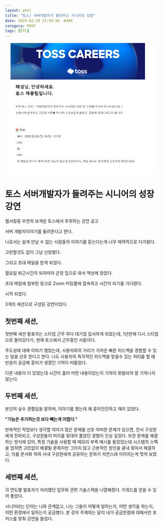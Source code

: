 ```yaml
---
layout: post
title: "토스) 서버개발자가 들려주는 시니어의 성장"
date: 2025-02-28 23:59:28 -0400
category: POST
tags: [ETC]
---
```



![image](../assets/img/blog/2025-02-28/email_capture.png)

# 토스 서버개발자가 들려주는 시니어의 성장 강연

웹서핑중 우연히 보게된 토스에서 주최하는 강연 공고

서버 개발자이야기를 들려준다고 한다.

나로서는 쉽게 만날 수 없는 사람들의 이야기를 듣는다는게 너무 매력적으로 다가왔다.

고민할것도 없이 그냥 신청했다.

  

그리고 초대 메일을 받게 되었다.

  

월요일 퇴근시간이 되자마자 곧장 집으로 와서 책상에 앉았다.

초대 메일에 첨부된 링크로 Zoom 미팅룸에 접속하고 시간이 되기를 기다렸다.

  

시작 되었다.

3개의 세션으로 구성된 강연이었다.

  

## 첫번째 세션,

첫번째 세션 발표자는 스타업 근무 하다 대기업 입사하게 되었는데,
 1년만에 다시 스타업으로 돌아갔다가, 현재 토스에서 근무중인 사람이다.

주도성에 대해 이야기 했었는데, 사용자와의 거리가 가까운
빠른 피드백을 경험할 수 있는 일을 선호 한다고 한다. 
나도 사용자의 즉각적인 피드백을 받을수 있는 처리를 할 떄
반응이 궁금해 흥미가 생겼던 기억이 떠올랐다.

다른 내용이 더 있었는데 시간이 흘러 어떤 내용이었는지
기억이 휘발되어 잘 기억나지 않는다.
  
  
  

## 두번째 세션,

  본인의 실수 경험담을 말하며, 이야기를 했는데
  꽤 흥미진진하고 재미 있었다.

  **"기능은 추가하는것 보다 빼는게 어렵다."**

  반복적인 작업보다 생각할 여지가 많은 문제를 선호
  어떠한 문제가 있으면, 전사 구성원에게 전파되고, 
  구성원들이 머리를 맞대어 풀었던 경험이 인상 깊었다. 
  또한 문제를 해결하는 방식에 있어, 특정 기술을 사용할 때 
  메모리 부족 예시를 들었었는데 시스템의 스펙을 업하면 
  고민없이 해결될 문제지만 그러지 않고 근본적인 원인을 끝내 찾아서 해결하고, 
  이를 문서화 하여 사내 구성원에게 공유하는 문화가 자연스레 이어지는게 멋져 보였다.

## 세번째 세션,

각 연도별 발표자가 처리했던 업무와 관련 기술스택을 나열해줬다.
키워드를 얻을 수 있어 좋았다.


시니어라는 단어는 나와 관계없고, 나는 그들이 어떻게 일하는지,
어떤 생각을 하는지, 어떤 환경에서 일하는지 궁금했다. 
본 강의 주제와는 달리 내가 궁금한점에 대해서만 포커스를 맞춰 강연을 들었다.